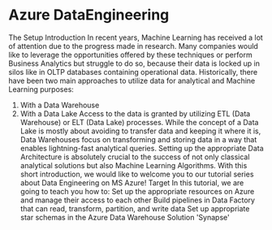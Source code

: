 # Azure DataEngineering

The Setup Introduction
In recent years, Machine Learning has received a lot of attention due to the progress
made in research. Many companies would like to leverage the opportunities offered by
these techniques or perform Business Analytics but struggle to do so, because their data
is locked up in silos like in OLTP databases containing operational data. Historically, there
have been two main approaches to utilize data for analytical and Machine Learning
purposes:
1. With a Data Warehouse
2. With a Data Lake
Access to the data is granted by utilizing ETL (Data Warehouse) or ELT (Data Lake)
processes. While the concept of a Data Lake is mostly about avoiding to transfer data
and keeping it where it is, Data Warehouses focus on transforming and storing data in a
way that enables lightning-fast analytical queries. Setting up the appropriate Data
Architecture is absolutely crucial to the success of not only classical analytical solutions
but also Machine Learning Algorithms. With this short introduction, we would like to
welcome you to our tutorial series about Data Engineering on MS Azure!
Target
In this tutorial, we are going to teach you how to:
Set up the appropriate resources on Azure and manage their access to each other
Build pipelines in Data Factory that can read, transform, partition, and write data
Set up appropriate star schemas in the Azure Data Warehouse Solution 'Synapse'

